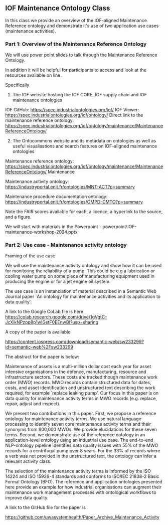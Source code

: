 ## IOF Maintenance Ontology Class

In this class we provide an overview of the IOF-aligned Maintenance Reference ontology and demonstrate it's use of two application use cases (maintenance activities).

### Part 1: Overview of the Maintenance Reference Ontology

We will use power point slides to talk through the Maintenance Reference Ontology.

In addition it will be helpful for participants to access and look at the resources available on line.

Specifically

1. The IOF website hosting the IOF CORE, IOF supply chain and IOF maintenance ontologies

IOF GitHub: https://spec.industrialontologies.org/iof/
IOF Viewer: https://spec.industrialontologies.org/iof/ontology/
Direct link to the maintenance reference ontology: https://spec.industrialontologies.org/iof/ontology/maintenance/MaintenanceReferenceOntology/

2. The Ontocommons website and its metadata on ontologies as well as useful visualisations and search features on IOF-aligned maintenance ontologies

Maintenance reference ontology: https://spec.industrialontologies.org/iof/ontology/maintenance/MaintenanceReferenceOntology/
Maintenance

Maintenance activity ontology: https://industryportal.enit.fr/ontologies/MNT-ACT?p=summary

Maintenance procedure documentation ontology: https://industryportal.enit.fr/ontologies/OMPD-CMTO?p=summary

Note the FAIR scores available for each, a licence, a hyperlink to the source, and a figure.

We will start with materials in the Powerpoint - powerpoint\IOF-maintenance-workshop-2024.pptx

### Part 2: Use case - Maintenance activity ontology

Framing of the use case

We will use the maintenance activity ontology and show how it can be used for monitoring the reliability of a pump. This could be e.g a lubrication or cooling water pump on some piece of manufacturing equipment used in producing the engine or for a jet engine oil system.

The use case is an instanciation of material described in a Semantic Web Journal paper `An ontology for maintenance activities and its application to data quality'.

A link to the Google CoLab file is here https://colab.research.google.com/drive/1gVgtC-JcXikNPzpp8p1wIGstF0EEnwBl?usp=sharing

A copy of the paper is available

https://content.iospress.com/download/semantic-web/sw233299?id=semantic-web%2Fsw233299

The abstract for the paper is below:

Maintenance of assets is a multi-million dollar cost each year for asset intensive organisations in the defence, manufacturing, resource and infrastructure sectors. These costs are tracked though maintenance work order (MWO) records. MWO records contain structured data for dates, costs, and asset identification and unstructured text describing the work required, for example `replace leaking pump'. Our focus in this paper is on data quality for maintenance activity terms in MWO records (e.g. replace, repair, adjust and inspect).

We present two contributions in this paper. First, we propose a reference ontology for maintenance activity terms. We use natural language processing to identify seven core maintenance activity terms and their synonyms from 800,000 MWOs. We provide elucidations for these seven terms. Second, we demonstrate use of the reference ontology in an application-level ontology using an industrial use case. The end-to-end NLP-ontology pipeline identifies data quality issues with 55% of the MWO records for a centrifugal pump over 8 years. For the 33% of records where a verb was not provided in the unstructured text, the ontology can infer a relevant activity class.

The selection of the maintenance activity terms is informed by the ISO 14224 and ISO 15926-4 standards and conforms to ISO/IEC 21838-2 Basic Formal Ontology (BFO). The reference and application ontologies presented here provide an example for how industrial organisations can augment their maintenance work management processes with ontological workflows to improve data quality.

A link to the GitHub file for the paper is

https://github.com/uwasystemhealth/Paper_Archive_Maintenance_Activity
